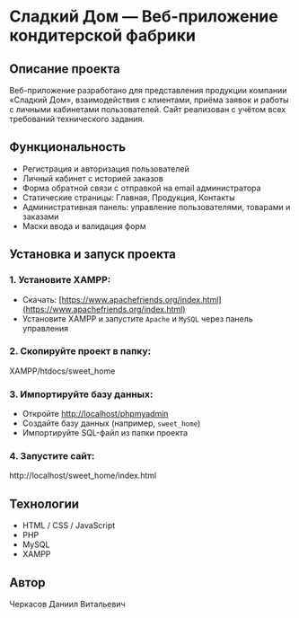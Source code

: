 # Сладкий Дом — Веб-приложение кондитерской фабрики

## Описание проекта

Веб-приложение разработано для представления продукции компании «Сладкий Дом», взаимодействия с клиентами, приёма заявок и работы с личными кабинетами пользователей. Сайт реализован с учётом всех требований технического задания.

## Функциональность

- Регистрация и авторизация пользователей
- Личный кабинет с историей заказов
- Форма обратной связи с отправкой на email администратора
- Статические страницы: Главная, Продукция, Контакты
- Административная панель: управление пользователями, товарами и заказами
- Маски ввода и валидация форм

## Установка и запуск проекта

### 1. Установите XAMPP:
- Скачать: [https://www.apachefriends.org/index.html](https://www.apachefriends.org/index.html)
- Установите XAMPP и запустите `Apache` и `MySQL` через панель управления

### 2. Скопируйте проект в папку:

XAMPP/htdocs/sweet_home


### 3. Импортируйте базу данных:
- Откройте [http://localhost/phpmyadmin](http://localhost/phpmyadmin)
- Создайте базу данных (например, `sweet_home`)
- Импортируйте SQL-файл из папки проекта

### 4. Запустите сайт:

http://localhost/sweet_home/index.html


## Технологии

- HTML / CSS / JavaScript
- PHP
- MySQL
- XAMPP

## Автор

Черкасов Даниил Витальевич   
